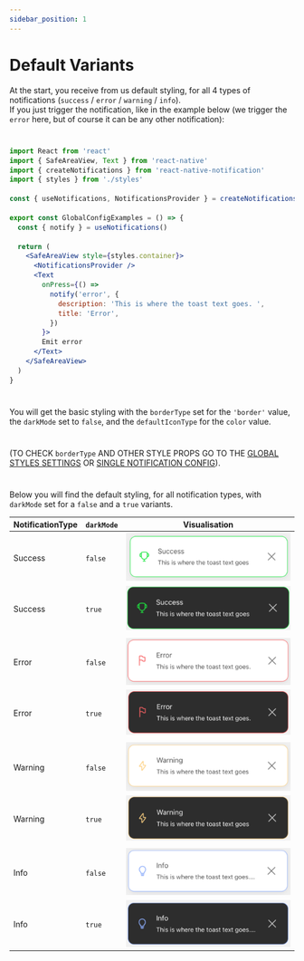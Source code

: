 ```yaml
---
sidebar_position: 1
---
```


# Default Variants

At the start, you receive from us default styling, for all 4 types of notifications (`success` / `error` / `warning` / `info`). <br/>
If you just trigger the notification, like in the example below (we trigger the `error` here, but of course it can be any other notification):
#
```jsx
import React from 'react'
import { SafeAreaView, Text } from 'react-native'
import { createNotifications } from 'react-native-notification'
import { styles } from './styles'

const { useNotifications, NotificationsProvider } = createNotifications()

export const GlobalConfigExamples = () => {
  const { notify } = useNotifications()

  return (
    <SafeAreaView style={styles.container}>
      <NotificationsProvider />
      <Text
        onPress={() =>
          notify('error', {
            description: 'This is where the toast text goes. ',
            title: 'Error',
          })
        }>
        Emit error
      </Text>
    </SafeAreaView>
  )
}

```
#
You will get the basic styling with the `borderType` set for the `'border'` value, the `darkMode` set to `false`, and the `defaultIconType` for the `color` value. <br/>
#
(TO CHECK `borderType` AND OTHER STYLE PROPS GO TO THE [GLOBAL STYLES SETTINGS](./global-config.md) OR [SINGLE NOTIFICATION CONFIG](./props-config.md)).
#
Below you will find the default styling, for all notification types, with `darkMode` set for a `false` and a `true` variants.


| NotificationType  | `darkMode`         | Visualisation
| ----------------- | ------------------ | -----------------
| Success           | `false`            | ![Border](../../assets/border.png)
| Success           | `true`             | ![Border](../../assets/success-darkMode.png)
|                   |                    |
| Error             | `false`            | ![Border](../../assets/error.png)
| Error             | `true`             | ![Border](../../assets/error-darkMode.png)
|                   |                    |
| Warning           | `false`            | ![Border](../../assets/warning.png)
| Warning           | `true`             | ![Border](../../assets/warning-darkMode.png)
|                   |                    |
| Info              | `false`            | ![Border](../../assets/info.png)
| Info              | `true`             | ![Border](../../assets/info-darkMode.png)
